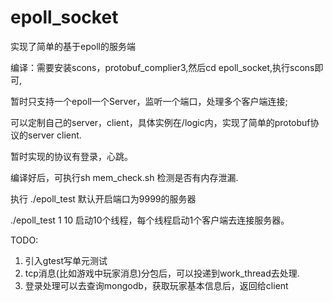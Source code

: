 # epoll_socket
实现了简单的基于epoll的服务端

编译：需要安装scons，protobuf_complier3,然后cd epoll_socket,执行scons即可,

暂时只支持一个epoll一个Server，监听一个端口，处理多个客户端连接;

可以定制自己的server，client，具体实例在/logic内，实现了简单的protobuf协议的server client.

暂时实现的协议有登录，心跳。

编译好后，可执行sh mem_check.sh 检测是否有内存泄漏.

执行 ./epoll_test 默认开启端口为9999的服务器

./epoll_test 1 10 启动10个线程，每个线程启动1个客户端去连接服务器。

TODO:

1. 引入gtest写单元测试
2. tcp消息(比如游戏中玩家消息)分包后，可以投递到work_thread去处理. 
3. 登录处理可以去查询mongodb，获取玩家基本信息后，返回给client
